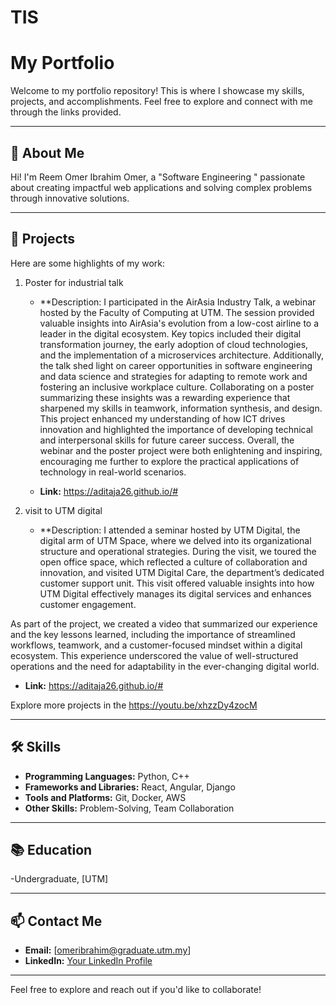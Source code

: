 # TIS
# My Portfolio

Welcome to my portfolio repository! This is where I showcase my skills, projects, and accomplishments. Feel free to explore and connect with me through the links provided.

---

## 🌟 About Me

Hi! I'm Reem Omer Ibrahim Omer, a  "Software Engineering " passionate about creating impactful web applications and solving complex problems through innovative solutions.

---

## 🚀 Projects

Here are some highlights of my work:

1. Poster for industrial talk

   - **Description: I participated in the AirAsia Industry Talk, a webinar hosted by the Faculty of Computing at UTM. The session provided valuable insights into AirAsia's evolution from a low-cost airline to a leader in the digital ecosystem. Key topics included their digital transformation journey, the early adoption of cloud technologies, and the implementation of a microservices architecture. Additionally, the talk shed light on career opportunities in software engineering and data science and strategies for adapting to remote work and fostering an inclusive workplace culture.
Collaborating on a poster summarizing these insights was a rewarding experience that sharpened my skills in teamwork, information synthesis, and design. This project enhanced my understanding of how ICT drives innovation and highlighted the importance of developing technical and interpersonal skills for future career success. Overall, the webinar and the poster project were both enlightening and inspiring, encouraging me further to explore the practical applications of technology in real-world scenarios.
  
   - **Link:** https://aditaja26.github.io/#

2. visit to UTM digital

   - **Description: I attended a seminar hosted by UTM Digital, the digital arm of UTM Space, where we delved into its organizational structure and operational strategies. During the visit, we toured the open office space, which reflected a culture of collaboration and innovation, and visited UTM Digital Care, the department’s dedicated customer support unit. This visit offered valuable insights into how UTM Digital effectively manages its digital services and enhances customer engagement.

As part of the project, we created a video that summarized our experience and the key lessons learned, including the importance of streamlined workflows, teamwork, and a customer-focused mindset within a digital ecosystem. This experience underscored the value of well-structured operations and the need for adaptability in the ever-changing digital world.

  
   - **Link:** https://aditaja26.github.io/#

Explore more projects in the https://youtu.be/xhzzDy4zocM

---

## 🛠️ Skills

- **Programming Languages:**  Python, C++
- **Frameworks and Libraries:** React, Angular, Django
- **Tools and Platforms:** Git, Docker, AWS
- **Other Skills:** Problem-Solving, Team Collaboration

---

## 📚 Education

-Undergraduate, [UTM]
 

---

## 📫 Contact Me

- **Email:** [omeribrahim@graduate.utm.my]
- **LinkedIn:** [Your LinkedIn Profile](https://www.linkedin.com/feed/)


---


Feel free to explore and reach out if you'd like to collaborate!
